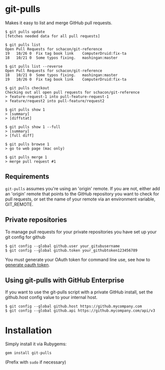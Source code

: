 git-pulls
=========

Makes it easy to list and merge GitHub pull requests.

    $ git pulls update
    [fetches needed data for all pull requests]

    $ git pulls list
    Open Pull Requests for schacon/git-reference
    19   10/26 0  Fix tag book link    ComputerDruid:fix-ta
    18   10/21 0  Some typos fixing.   mashingan:master

    $ git pulls list --reverse
    Open Pull Requests for schacon/git-reference
    18   10/21 0  Some typos fixing.   mashingan:master
    19   10/26 0  Fix tag book link    ComputerDruid:fix-ta

    $ git pulls checkout
    Checking out all open pull requests for schacon/git-reference
    > feature-request-1 into pull-feature-request-1
    > feature/request2 into pull-feature/request2

    $ git pulls show 1
    > [summary]
    > [diffstat]

    $ git pulls show 1 --full
    > [summary]
    > [full diff]

    $ git pulls browse 1
    > go to web page (mac only)

    $ git pulls merge 1
    > merge pull request #1

Requirements
------------

`git-pulls` assumes you're using an 'origin' remote.  If you are not,
either add an 'origin' remote that points to the GitHub repository you want to check
for pull requests, or set the name of your remote via an environment
variable, GIT_REMOTE.

Private repositories
--------------------

To manage pull requests for your private repositories you have set up your git config for github

    $ git config --global github.user your_gitubusername
    $ git config --global github.token your_githubtoken123456789

You must generate your OAuth token for command line use, see how to [generate oauth token](https://help.github.com/articles/creating-an-oauth-token-for-command-line-use).

Using git-pulls with GitHub Enterprise
--------------------------------------

If you want to use the git-pulls script with a private GitHub install, set the
github.host config value to your internal host.

    $ git config --global github.host https://github.mycompany.com
    $ git config --global github.api https://github.mycompany.com/api/v3

Installation
============

Simply install it via Rubygems:

    gem install git-pulls

(Prefix with `sudo` if necessary)
